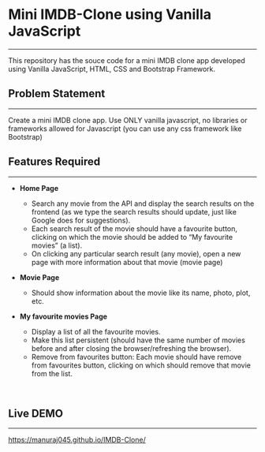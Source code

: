 # Mini IMDB-Clone using Vanilla JavaScript

---

This repository has the souce code for a mini IMDB clone app developed using Vanilla JavaScript, HTML, CSS and Bootstrap Framework.</li>
<br>

## Problem Statement

---

Create a mini IMDB clone app. Use ONLY vanilla javascript, no libraries or frameworks allowed for Javascript (you can use any css framework like Bootstrap)
<br>

## Features Required

---

- <b>Home Page</b><br>

  - Search any movie from the API and display the search results on the frontend (as we type the search results should update, just like Google does for suggestions).
  - Each search result of the movie should have a favourite button, clicking on which the movie should be added to “My favourite movies” (a list).
  - On clicking any particular search result (any movie), open a new page with more information about that movie (movie page)

- <b>Movie Page</b><br>

  - Should show information about the movie like its name, photo, plot, etc.

- <b>My favourite movies Page</b> <br>

  - Display a list of all the favourite movies.
  - Make this list persistent (should have the same number of movies before and after closing the browser/refreshing the browser).
  - Remove from favourites button: Each movie should have remove from favourites button, clicking on which should remove that movie from the list.

<br>

## Live DEMO

---

https://manuraj045.github.io/IMDB-Clone/
<br>
